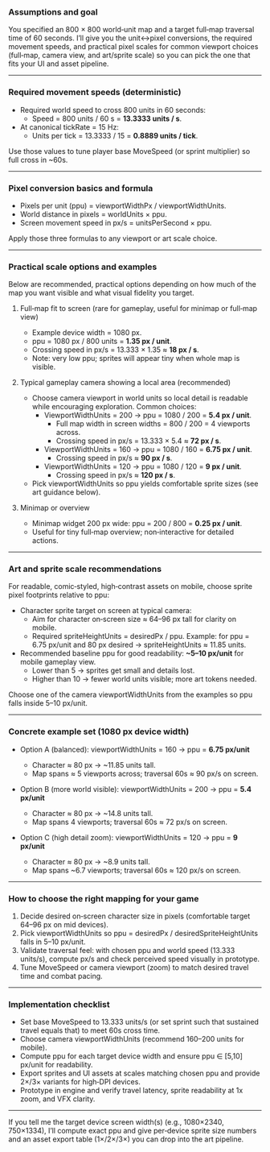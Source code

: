### Assumptions and goal

You specified an 800 × 800 world‑unit map and a target full‑map traversal time of 60 seconds. I’ll give you the unit↔pixel conversions, the required movement speeds, and practical pixel scales for common viewport choices (full‑map, camera view, and art/sprite scale) so you can pick the one that fits your UI and asset pipeline.

---

### Required movement speeds (deterministic)

- Required world speed to cross 800 units in 60 seconds:
  - Speed = 800 units / 60 s = **13.3333 units / s**.
- At canonical tickRate = 15 Hz:
  - Units per tick = 13.3333 / 15 = **0.8889 units / tick**.

Use those values to tune player base MoveSpeed (or sprint multiplier) so full cross in ~60s.

---

### Pixel conversion basics and formula

- Pixels per unit (ppu) = viewportWidthPx / viewportWidthUnits.  
- World distance in pixels = worldUnits × ppu.  
- Screen movement speed in px/s = unitsPerSecond × ppu.

Apply those three formulas to any viewport or art scale choice.

---

### Practical scale options and examples

Below are recommended, practical options depending on how much of the map you want visible and what visual fidelity you target.

1. Full‑map fit to screen (rare for gameplay, useful for minimap or full‑map view)
   - Example device width = 1080 px.  
   - ppu = 1080 px / 800 units = **1.35 px / unit**.  
   - Crossing speed in px/s = 13.333 × 1.35 ≈ **18 px / s**.  
   - Note: very low ppu; sprites will appear tiny when whole map is visible.

2. Typical gameplay camera showing a local area (recommended)
   - Choose camera viewport in world units so local detail is readable while encouraging exploration. Common choices:
     - ViewportWidthUnits = 200 → ppu = 1080 / 200 = **5.4 px / unit**.  
       - Full map width in screen widths = 800 / 200 = 4 viewports across.  
       - Crossing speed in px/s = 13.333 × 5.4 ≈ **72 px / s**.
     - ViewportWidthUnits = 160 → ppu = 1080 / 160 = **6.75 px / unit**.  
       - Crossing speed in px/s ≈ **90 px / s**.
     - ViewportWidthUnits = 120 → ppu = 1080 / 120 = **9 px / unit**.  
       - Crossing speed in px/s ≈ **120 px / s**.
   - Pick viewportWidthUnits so ppu yields comfortable sprite sizes (see art guidance below).

3. Minimap or overview
   - Minimap widget 200 px wide: ppu = 200 / 800 = **0.25 px / unit**.  
   - Useful for tiny full‑map overview; non‑interactive for detailed actions.

---

### Art and sprite scale recommendations

For readable, comic‑styled, high‑contrast assets on mobile, choose sprite pixel footprints relative to ppu:

- Character sprite target on screen at typical camera:
  - Aim for character on‑screen size ≈ 64–96 px tall for clarity on mobile.  
  - Required spriteHeightUnits = desiredPx / ppu. Example: for ppu = 6.75 px/unit and 80 px desired → spriteHeightUnits ≈ 11.85 units.
- Recommended baseline ppu for good readability: **~5–10 px/unit** for mobile gameplay view.
  - Lower than 5 → sprites get small and details lost.  
  - Higher than 10 → fewer world units visible; more art tokens needed.

Choose one of the camera viewportWidthUnits from the examples so ppu falls inside 5–10 px/unit.

---

### Concrete example set (1080 px device width)

- Option A (balanced): viewportWidthUnits = 160 → ppu = **6.75 px/unit**  
  - Character ≈ 80 px → ~11.85 units tall.  
  - Map spans ≈ 5 viewports across; traversal 60s ≈ 90 px/s on screen.

- Option B (more world visible): viewportWidthUnits = 200 → ppu = **5.4 px/unit**  
  - Character ≈ 80 px → ~14.8 units tall.  
  - Map spans 4 viewports; traversal 60s ≈ 72 px/s on screen.

- Option C (high detail zoom): viewportWidthUnits = 120 → ppu = **9 px/unit**  
  - Character ≈ 80 px → ~8.9 units tall.  
  - Map spans ~6.7 viewports; traversal 60s ≈ 120 px/s on screen.

---

### How to choose the right mapping for your game

1. Decide desired on‑screen character size in pixels (comfortable target 64–96 px on mid devices).  
2. Pick viewportWidthUnits so ppu = desiredPx / desiredSpriteHeightUnits falls in 5–10 px/unit.  
3. Validate traversal feel: with chosen ppu and world speed (13.333 units/s), compute px/s and check perceived speed visually in prototype.  
4. Tune MoveSpeed or camera viewport (zoom) to match desired travel time and combat pacing.

---

### Implementation checklist

- Set base MoveSpeed to 13.333 units/s (or set sprint such that sustained travel equals that) to meet 60s cross time.  
- Choose camera viewportWidthUnits (recommend 160–200 units for mobile).  
- Compute ppu for each target device width and ensure ppu ∈ [5,10] px/unit for readability.  
- Export sprites and UI assets at scales matching chosen ppu and provide 2×/3× variants for high‑DPI devices.  
- Prototype in engine and verify travel latency, sprite readability at 1x zoom, and VFX clarity.

---

If you tell me the target device screen width(s) (e.g., 1080×2340, 750×1334), I’ll compute exact ppu and give per‑device sprite size numbers and an asset export table (1×/2×/3×) you can drop into the art pipeline.
